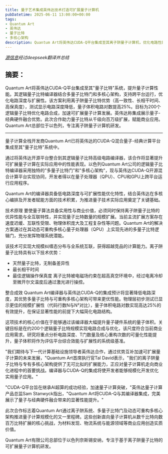 ```yaml
---
title: 量子艺术集成英伟达技术打造可扩展量子计算机
pubDatetime: 2025-06-11 13:00:00+00:00
tags:
- Quantum Art
- 英伟达
- 量子比特
- 多核心架构
description: Quantum Art将英伟达CUDA-Q平台集成至其离子阱量子计算机，优化电路性能并加速可扩展量子计算发展。
---
```


*[源信息](https://venturebeat.com/games/quantum-art-integrates-nvidia-for-its-scalable-quantum-computers/)经过deepseek翻译并总结*

## 摘要：

Quantum Art将英伟达CUDA-Q平台集成至其"量子比特"系统，提升量子计算性能。其逻辑量子比特编译器结合多量子比特门和多核心架构，支持跨平台运行，优化电路深度与扩展性。该方案利用离子阱量子比特优势（高一致性、长相干时间、高保真度），测试显示电路深度降低，量子体积电路对数提高25%。目标为200个逻辑量子比特优化电路合成，加速可扩展量子计算发展。英伟达称集成展示量子-经典硬件融合优势。此次合作助力量子比特从千级向百万级扩展，赋能商业应用。Quantum Art总部位于以色列，专注离子阱量子计算机研发。

---

量子计算全栈开发商Quantum Art已将英伟达的CUDA-Q混合量子-经典计算平台集成至其"量子比特"系统中。

通过将英伟达开源平台整合到其逻辑量子比特高级电路编译器，该合作将显著提升可扩展量子计算在实际应用中的性能表现。以色列Quantum Art公司的逻辑量子比特编译器采用独特的"多量子比特门"和"多核心架构"，现与英伟达CUDA-Q开源混合计算平台实现协同，开发者得以在量子处理器（QPU）、CPU和GPU上跨平台运行应用程序。

Quantum Art的编译器具备低电路深度与可扩展性能优化特性，结合英伟达在多核心编排及开发者赋能方面的技术积累，为推进量子技术实际应用奠定了关键基础。

技术原理
要使量子算法具备实用性与商业价值，必须同时保持离子阱量子比特的优异性能与全互联特性，并实现量子比特数量的规模扩展。当前主流扩展方案存在速度迟缓、互联性受限、物理体积庞大及工程复杂性等问题。Quantum Art的解决方案通过在其动态可重构多核心量子处理器（QPU）上实现先进的多量子比特逻辑门，充分发挥物理系统潜能。

该技术可实现大规模纠缠态分布与全系统互联，获得超越竞品的计算能力。离子阱量子比特具有以下技术优势：
- 天然量子比特，无制备差异性
- 最长相干时间
- 最佳逻辑操作保真度
离子比特被电磁场约束在超高真空环境中，经过电离冷却至微开尔文温度后通过激光进行操控。

整合成效
Quantum Art编译器与英伟达CUDA-Q的集成预计将显著降低电路深度，其优势多量子比特与可重构多核心架构可带来更优性能。物理层初步测试已显示更佳的规模扩展性（代码行数N与N²对比），量子体积电路对数实现高达25%的有效提升，在保证显著性能的前提下大幅简化电路结构。

这项技术的核心价值在于能够通过该编译器大幅提升量子硬件系统的量子体积。关键目标是在约200个逻辑量子比特规模实现电路合成与优化，该尺度符合当前商业应用需求。研究将重点分析电路深度、T门数量及核心重构次数的可量化性能提升，量子体积将作为评估平台综合效能与扩展性的系统级基准。

"我们期待与下一代计算基础设施领导者英伟达合作，通过优势互补加速可扩展量子计算的未来发展，"Quantum Art首席执行官Tal David表示，"我们的离子阱量子比特与专有多核心架构提供了无可比拟的扩展能力，正应对量子计算机走向商业化进程中的首要挑战。编译器与CUDA-Q的集成将使开发者能够规模化开发优化实用量子应用。"

"CUDA-Q平台旨在继承AI超算的成功经验，加速量子计算突破，"英伟达量子计算产品总监Sam Stanwyck指出，"Quantum Art将CUDA-Q与其编译器集成，完美展示了量子与经典硬件融合带来的显著性能提升。"

此次合作标志着Quantum Art通过离子阱系统、多量子比特门及动态可重构多核心架构推进量子计算规模化的又一里程碑。这些创新直向量子计算机从数千比特向数百万比特扩展的核心挑战，为材料发现、物流系统与能源领域等商业应用创造实质价值。

Quantum Art有限公司总部位于以色列奈斯锡安纳，专注于基于离子阱量子比特的可扩展量子计算机研发。